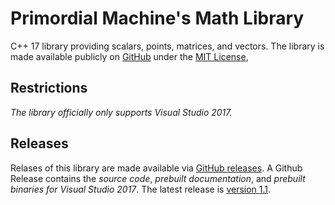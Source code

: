 # Primordial Machine's Math Library
C++ 17 library providing scalars, points, matrices, and vectors. 
The library is made available publicly on [GitHub](https://github.com/primordialmachine/primordialmachine-math) under the [MIT License](https://github.com/primordialmachine/math/blob/master/LICENSE),

## Restrictions
*The library officially only supports Visual Studio 2017.*

## Releases
Relases of this library are made available via [GitHub releases](https://github.com/primordialmachine/math-functor/releases/). A Github Release contains the *source code*, *prebuilt documentation*, and *prebuilt binaries for Visual Studio 2017*. The latest release is [version 1.1](https://github.com/primordialmachine/math-functor/releases/latest).

